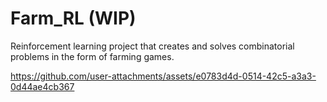 # Farm_RL (WIP)

Reinforcement learning project that creates and solves combinatorial problems in the form of farming games.

https://github.com/user-attachments/assets/e0783d4d-0514-42c5-a3a3-0d44ae4cb367
